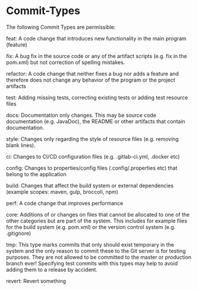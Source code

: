# Commit-Types
The following Commit Types are permissible:


feat: A code change that introduces new functionality in the main program (feature)

fix: A bug fix in the source code or any of the artifact scripts (e.g. fix in the pom.xml) but not correction of spelling mistakes.

refactor: A code change that neither fixes a bug nor adds a feature and therefore does not change any behavior of the program or the project artifacts

test: Adding missing tests, correcting existing tests or adding test resource files

docs: Documentation only changes. This may be source code documentation (e.g. JavaDoc), the README or other artifacts that contain documentation.

style: Changes only regarding the style of resource files (e.g. removing blank lines).

ci: Changes to CI/CD configuration files (e.g. .gitlab-ci.yml, .docker etc)

config: Changes to properties/config files (.config/.properties etc) that belong to the application

build: Changes that affect the build system or external dependencies (example scopes: maven, gulp, broccoli, npm)

perf: A code change that improves performance

core: Additions of or changes on files that cannot be allocated to one of the other categories but are part of the system. This includes for example files for the build system (e.g. pom.xml) or the version control system (e.g. .gitignore)

tmp: This type marks commits that only should exist temporary in the system and the only reason to commit these to the Git server is for testing purposes. They are not allowed to be committed to the master or production branch ever! Specifying test commits with this types may help to avoid adding them to a release by accident.

revert: Revert something
